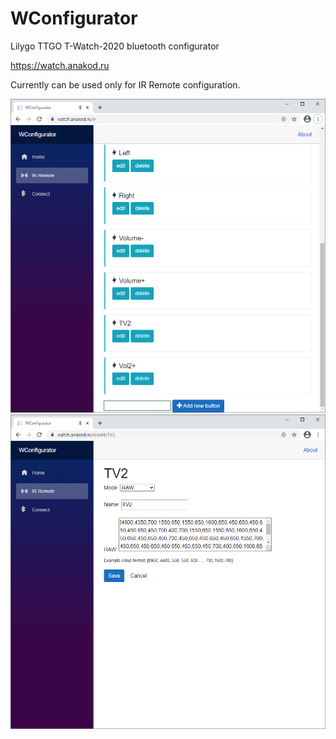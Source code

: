 # WConfigurator
Lilygo TTGO T-Watch-2020 bluetooth configurator

https://watch.anakod.ru

Currently can be used only for IR Remote configuration.

![main](Documents/WConfig.png) ![main](Documents/WConfig2.png)
